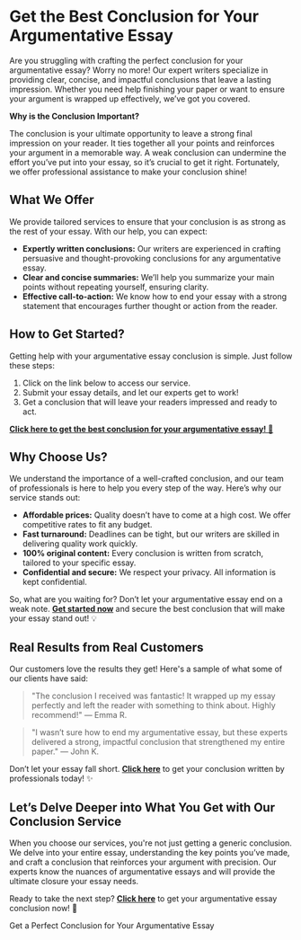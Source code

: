 <h1>Get the Best Conclusion for Your Argumentative Essay</h1>

<p>Are you struggling with crafting the perfect conclusion for your argumentative essay? Worry no more! Our expert writers specialize in providing clear, concise, and impactful conclusions that leave a lasting impression. Whether you need help finishing your paper or want to ensure your argument is wrapped up effectively, we’ve got you covered.</p>

<p><strong>Why is the Conclusion Important?</strong></p>
<p>The conclusion is your ultimate opportunity to leave a strong final impression on your reader. It ties together all your points and reinforces your argument in a memorable way. A weak conclusion can undermine the effort you’ve put into your essay, so it’s crucial to get it right. Fortunately, we offer professional assistance to make your conclusion shine!</p>

<h2>What We Offer</h2>

<p>We provide tailored services to ensure that your conclusion is as strong as the rest of your essay. With our help, you can expect:</p>
<ul>
    <li><strong>Expertly written conclusions:</strong> Our writers are experienced in crafting persuasive and thought-provoking conclusions for any argumentative essay.</li>
    <li><strong>Clear and concise summaries:</strong> We’ll help you summarize your main points without repeating yourself, ensuring clarity.</li>
    <li><strong>Effective call-to-action:</strong> We know how to end your essay with a strong statement that encourages further thought or action from the reader.</li>
</ul>

<h2>How to Get Started?</h2>

<p>Getting help with your argumentative essay conclusion is simple. Just follow these steps:</p>
<ol>
    <li>Click on the link below to access our service.</li>
    <li>Submit your essay details, and let our experts get to work!</li>
    <li>Get a conclusion that will leave your readers impressed and ready to act.</li>
</ol>

<p><a href="https://tinyurl.com/topessay?keyword=conclusion+argumentative+essay" style="font-weight: bold;">Click here to get the best conclusion for your argumentative essay! 🚀</a></p>

<h2>Why Choose Us?</h2>
<p>We understand the importance of a well-crafted conclusion, and our team of professionals is here to help you every step of the way. Here’s why our service stands out:</p>
<ul>
    <li><strong>Affordable prices:</strong> Quality doesn’t have to come at a high cost. We offer competitive rates to fit any budget.</li>
    <li><strong>Fast turnaround:</strong> Deadlines can be tight, but our writers are skilled in delivering quality work quickly.</li>
    <li><strong>100% original content:</strong> Every conclusion is written from scratch, tailored to your specific essay.</li>
    <li><strong>Confidential and secure:</strong> We respect your privacy. All information is kept confidential.</li>
</ul>

<p>So, what are you waiting for? Don’t let your argumentative essay end on a weak note. <a href="https://tinyurl.com/topessay?keyword=conclusion+argumentative+essay" style="font-weight: bold;">Get started now</a> and secure the best conclusion that will make your essay stand out! 💡</p>

<h2>Real Results from Real Customers</h2>
<p>Our customers love the results they get! Here's a sample of what some of our clients have said:</p>
<blockquote>
    <p>"The conclusion I received was fantastic! It wrapped up my essay perfectly and left the reader with something to think about. Highly recommend!" — Emma R.</p>
</blockquote>
<blockquote>
    <p>"I wasn’t sure how to end my argumentative essay, but these experts delivered a strong, impactful conclusion that strengthened my entire paper." — John K.</p>
</blockquote>

<p>Don’t let your essay fall short. <a href="https://tinyurl.com/topessay?keyword=conclusion+argumentative+essay" style="font-weight: bold;">Click here</a> to get your conclusion written by professionals today! ✨</p>

<h2>Let’s Delve Deeper into What You Get with Our Conclusion Service</h2>
<p>When you choose our services, you're not just getting a generic conclusion. We delve into your entire essay, understanding the key points you’ve made, and craft a conclusion that reinforces your argument with precision. Our experts know the nuances of argumentative essays and will provide the ultimate closure your essay needs.</p>

<p>Ready to take the next step? <a href="https://tinyurl.com/topessay?keyword=conclusion+argumentative+essay" style="font-weight: bold;">Click here</a> to get your argumentative essay conclusion now! 🚀</p>
Get a Perfect Conclusion for Your Argumentative Essay

